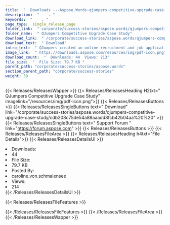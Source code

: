 ```yaml
---
title:  "  Downloads ---Aspose.Words-qjumpers-competitive-upgrade-case-study . " 
description:  "    . " 
keywords:  "    . " 
page_type:  single_release_page
folder_link:  " corporate/success-stories/aspose.words/qjumpers-competitive-upgrade-case-study/"
folder_name:  " QJumpers Competitive Upgrade Case Study"
download_link:  " /corporate/success-stories/aspose.words/qjumpers-competitive-upgrade-case-study/cdb208c75de54a88aaadd8fcb42b04aa"
download_text:  " Download"
intro_text:  " QJumpers created an online recruitment and job application tracking system using..."
image_link:  " https://downloads.aspose.com/resources/img/pdf-icon.png"
download_count:  "  Downloads: 44  Views: 213"
file_size:  "  File Size: 79.7 KB "
parent_path: "corporate/success-stories/aspose.words"
section_parent_path: "corporate/success-stories"
weight: 38 
---
```


{{< Releases/ReleasesWapper >}}
  {{< Releases/ReleasesHeading H2txt=" QJumpers Competitive Upgrade Case Study" imagelink="/resources/img/pdf-icon.png">}}
  {{< Releases/ReleasesButtons >}}
    {{< Releases/ReleasesSingleButtons text=" Download" link="/corporate/success-stories/aspose.words/qjumpers-competitive-upgrade-case-study/cdb208c75de54a88aaadd8fcb42b04aa%20%20" >}}
    {{< Releases/ReleasesSingleButtons text=" Support Forum " link="https://forum.aspose.com" >}}
  {{< Releases/ReleasesButtons >}}
  {{< Releases/ReleasesFileArea >}}
    {{< Releases/ReleasesHeading h4txt="File Details">}}
    {{< Releases/ReleasesDetailsUl >}}
             <li>Downloads:</li><li>44</li><li>File Size:</li><li>79.7 KB</li><li>Posted By:</li><li>caroline.von.schmalensee</li><li>Views:</li><li>214</li>
    {{< /Releases/ReleasesDetailsUl >}}

  {{< Releases/ReleasesFileFeatures >}}
      
  {{< /Releases/ReleasesFileFeatures >}}
 {{< /Releases/ReleasesFileArea >}}
{{< /Releases/ReleasesWapper >}}


